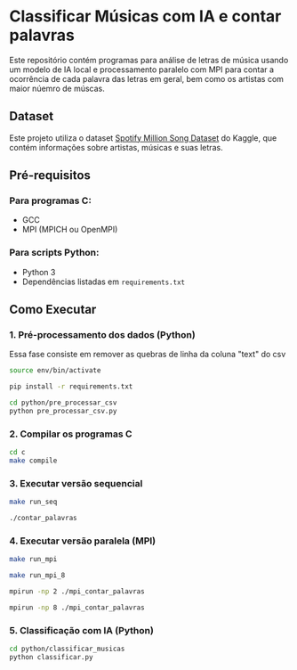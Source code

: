# Classificar Músicas com IA e contar palavras

Este repositório contém programas para análise de letras de música usando um modelo de IA local e processamento paralelo com MPI para contar a ocorrência de cada palavra das letras em geral, bem como os artistas com maior núemro de múscas.

## Dataset

Este projeto utiliza o dataset [Spotify Million Song Dataset](https://www.kaggle.com/datasets/notshrirang/spotify-million-song-dataset) do Kaggle, que contém informações sobre artistas, músicas e suas letras.

## Pré-requisitos

### Para programas C:
- GCC
- MPI (MPICH ou OpenMPI)

### Para scripts Python:
- Python 3
- Dependências listadas em `requirements.txt`

## Como Executar

### 1. Pré-processamento dos dados (Python)
Essa fase consiste em remover as quebras de linha da coluna "text" do csv

```bash
source env/bin/activate
```

```bash
pip install -r requirements.txt
```

```bash
cd python/pre_processar_csv
python pre_processar_csv.py
```

### 2. Compilar os programas C

```bash
cd c
make compile
```

### 3. Executar versão sequencial

```bash
make run_seq
```

```bash
./contar_palavras
```

### 4. Executar versão paralela (MPI)

```bash
make run_mpi
```

```bash
make run_mpi_8
```

```bash
mpirun -np 2 ./mpi_contar_palavras
```

```bash
mpirun -np 8 ./mpi_contar_palavras
```

### 5. Classificação com IA (Python)

```bash
cd python/classificar_musicas
python classificar.py
```
